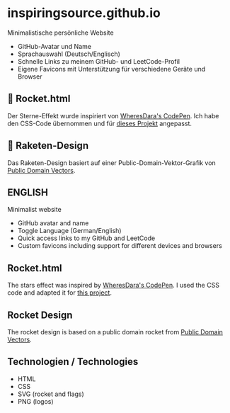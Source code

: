 # inspiringsource.github.io

Minimalistische persönliche Website  

- GitHub-Avatar und Name
- Sprachauswahl (Deutsch/Englisch)
- Schnelle Links zu meinem GitHub- und LeetCode-Profil  
- Eigene Favicons mit Unterstützung für verschiedene Geräte und Browser  

## 🚀 Rocket.html

Der Sterne-Effekt wurde inspiriert von [WheresDara's CodePen](https://codepen.io/wheresdara/pen/wvXBpwa). 
Ich habe den CSS-Code übernommen und für [dieses Projekt](https://inspiringsource.github.io/Rocket) angepasst.

## 🚀 Raketen-Design

Das Raketen-Design basiert auf einer Public-Domain-Vektor-Grafik von  
[Public Domain Vectors](https://publicdomainvectors.org/en/free-clipart/Colorful-missle-vector-image/74243.html).

## ENGLISH

Minimalist website

- GitHub avatar and name
- Toggle Language (German/English)
- Quick access links to my GitHub and LeetCode
- Custom favicons including support for different devices and browsers

## Rocket.html

The stars effect was inspired by [WheresDara's CodePen](https://codepen.io/wheresdara/pen/wvXBpwa). I used the CSS code and adapted it for [this project](https://inspiringsource.github.io/Rocket).

## Rocket Design

The rocket design is based on a public domain rocket from [Public Domain Vectors](https://publicdomainvectors.org/en/free-clipart/Colorful-missle-vector-image/74243.html).

## Technologien / Technologies

- HTML
- CSS
- SVG (rocket and flags)
- PNG (logos)
